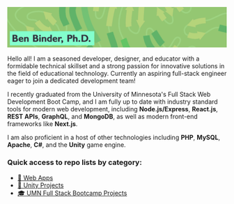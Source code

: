 ![Ben Binder, Ph.D.](./github-banner.webp)

Hello all! I am a seasoned developer, designer, and educator with a formidable technical skillset and a strong passion for innovative solutions in the field of educational technology. Currently an aspiring full-stack engineer eager to join a dedicated development team!

I recently graduated from the University of Minnesota's Full Stack Web Development Boot Camp, and I am fully up to date with industry standard tools for modern web development, including **Node.js/Express**, **React.js**, **REST APIs**, **GraphQL**, and **MongoDB**, as well as modern front-end frameworks like **Next.js**. 

I am also proficient in a host of other technologies including **PHP**, **MySQL**, **Apache**, **C#**, and the **Unity** game engine.

### Quick access to repo lists by category:
- [🧩 Web Apps](https://github.com/stars/binderb/lists/web-apps)
- [🎲 Unity Projects](https://github.com/stars/binderb/lists/unity-projects)
- [🎓 UMN Full Stack Bootcamp Projects](https://github.com/stars/binderb/lists/umn-coding-bootcamp)
